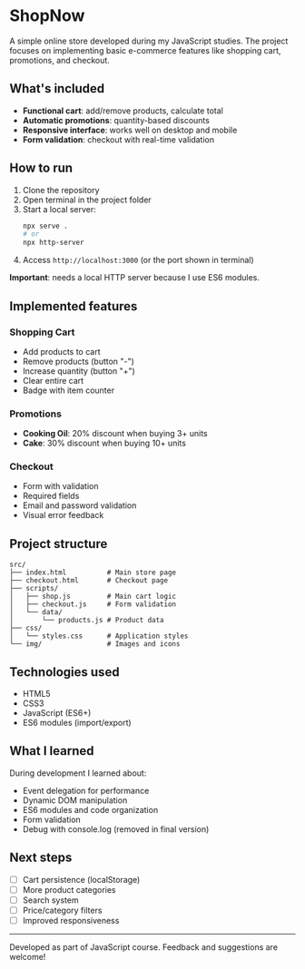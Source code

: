 # ShopNow

A simple online store developed during my JavaScript studies. The project focuses on implementing basic e-commerce features like shopping cart, promotions, and checkout.

## What's included

- **Functional cart**: add/remove products, calculate total
- **Automatic promotions**: quantity-based discounts
- **Responsive interface**: works well on desktop and mobile
- **Form validation**: checkout with real-time validation

## How to run

1. Clone the repository
2. Open terminal in the project folder
3. Start a local server:
   ```bash
   npx serve .
   # or
   npx http-server
   ```
4. Access `http://localhost:3000` (or the port shown in terminal)

**Important**: needs a local HTTP server because I use ES6 modules.

## Implemented features

### Shopping Cart
- Add products to cart
- Remove products (button "-")
- Increase quantity (button "+")
- Clear entire cart
- Badge with item counter

### Promotions
- **Cooking Oil**: 20% discount when buying 3+ units
- **Cake**: 30% discount when buying 10+ units

### Checkout
- Form with validation
- Required fields
- Email and password validation
- Visual error feedback

## Project structure

```
src/
├── index.html          # Main store page
├── checkout.html       # Checkout page
├── scripts/
│   ├── shop.js         # Main cart logic
│   ├── checkout.js     # Form validation
│   └── data/
│       └── products.js # Product data
├── css/
│   └── styles.css      # Application styles
└── img/                # Images and icons
```

## Technologies used

- HTML5
- CSS3
- JavaScript (ES6+)
- ES6 modules (import/export)

## What I learned

During development I learned about:
- Event delegation for performance
- Dynamic DOM manipulation
- ES6 modules and code organization
- Form validation
- Debug with console.log (removed in final version)

## Next steps

- [ ] Cart persistence (localStorage)
- [ ] More product categories
- [ ] Search system
- [ ] Price/category filters
- [ ] Improved responsiveness

---

Developed as part of JavaScript course. Feedback and suggestions are welcome! 